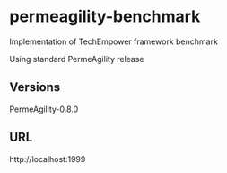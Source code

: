 permeagility-benchmark
======================

Implementation of TechEmpower framework benchmark

Using standard PermeAgility release

## Versions
PermeAgility-0.8.0

## URL
http://localhost:1999
